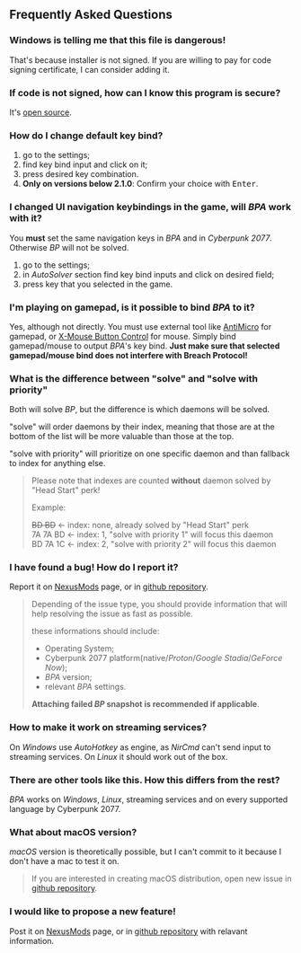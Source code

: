 ## Frequently Asked Questions

### Windows is telling me that this file is dangerous!

That's because installer is not signed. If you are willing to pay for code signing certificate, I can consider adding it.

### If code is not signed, how can I know this program is secure?

It's [open source](https://github.com/marcincichocki/breach-protocol-autosolver).

### How do I change default key bind?

1. go to the settings;
2. find key bind input and click on it;
3. press desired key combination.
4. **Only on versions below 2.1.0**: Confirm your choice with <kbd>Enter</kbd>.

### I changed UI navigation keybindings in the game, will _BPA_ work with it?

You **must** set the same navigation keys in _BPA_ and in _Cyberpunk 2077_. Otherwise _BP_ will not be solved.

1. go to the settings;
2. in _AutoSolver_ section find key bind inputs and click on desired field;
3. press key that you selected in the game.

### I'm playing on gamepad, is it possible to bind _BPA_ to it?

Yes, although not directly. You must use external tool like [AntiMicro](https://github.com/AntiMicro/antimicro) for gamepad, or [X-Mouse Button Control](https://www.highrez.co.uk/downloads/XMouseButtonControl.htm) for mouse. Simply bind gamepad/mouse to output _BPA_'s key bind. **Just make sure that selected gamepad/mouse bind does not interfere with Breach Protocol!**

### What is the difference between "solve" and "solve with priority"

Both will solve _BP_, but the difference is which daemons will be solved.

"solve" will order daemons by their index, meaning that those are at the bottom of the list will be more valuable than those at the top.

"solve with priority" will prioritize on one specific daemon and than fallback to index for anything else.

> Please note that indexes are counted **without** daemon solved by "Head Start" perk!
>
> Example:
>
> ~~BD BD~~ <- index: none, already solved by "Head Start" perk\
> 7A 7A BD <- index: 1, "solve with priority 1" will focus this daemon\
> BD 7A 1C <- index: 2, "solve with priority 2" will focus this daemon

### I have found a bug! How do I report it?

Report it on [NexusMods](https://www.nexusmods.com/cyberpunk2077/mods/3071) page, or in [github repository](https://github.com/marcincichocki/breach-protocol-autosolver).

> Depending of the issue type, you should provide information that will help resolving the issue as fast as possible.
>
> these informations should include:
>
> - Operating System;
> - Cyberpunk 2077 platform(native/_Proton_/_Google Stadia_/_GeForce Now_);
> - _BPA_ version;
> - relevant _BPA_ settings.
>
> **Attaching failed _BP_ snapshot is recommended if applicable**.

### How to make it work on streaming services?

On _Windows_ use _AutoHotkey_ as engine, as _NirCmd_ can't send input to streaming services. On _Linux_ it should work out of the box.

### There are other tools like this. How this differs from the rest?

_BPA_ works on _Windows_, _Linux_, streaming services and on every supported language by Cyberpunk 2077.

### What about macOS version?

_macOS_ version is theoretically possible, but I can't commit to it because I don't have a mac to test it on.

> If you are interested in creating macOS distribution, open new issue in [github repository](https://github.com/marcincichocki/breach-protocol-autosolver).

### I would like to propose a new feature!

Post it on [NexusMods](https://www.nexusmods.com/cyberpunk2077/mods/3071) page, or in [github repository](https://github.com/marcincichocki/breach-protocol-autosolver) with relavant information.
